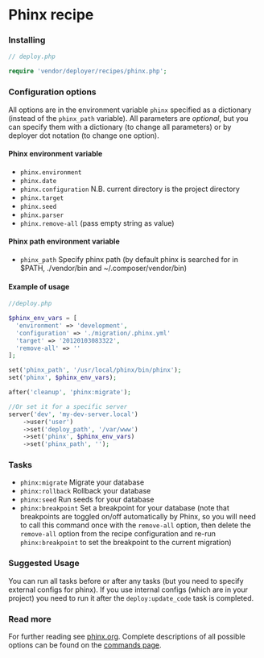 # Phinx recipe

### Installing

```php
// deploy.php

require 'vendor/deployer/recipes/phinx.php';
```

### Configuration options

All options are in the environment variable `phinx` specified as a dictionary
(instead of the `phinx_path` variable).
All parameters are *optional*, but you can specify them with a dictionary (to change all parameters)
or by deployer dot notation (to change one option).

#### Phinx environment variable

- `phinx.environment`
- `phinx.date`
- `phinx.configuration` N.B. current directory is the project directory
- `phinx.target`
- `phinx.seed`
- `phinx.parser`
- `phinx.remove-all` (pass empty string as value)

#### Phinx path environment variable

- `phinx_path` Specify phinx path (by default phinx is searched for in 
$PATH, ./vendor/bin and ~/.composer/vendor/bin)

#### Example of usage

```php
//deploy.php

$phinx_env_vars = [
  'environment' => 'development',
  'configuration' => './migration/.phinx.yml'
  'target' => '20120103083322',
  'remove-all' => ''
];

set('phinx_path', '/usr/local/phinx/bin/phinx');
set('phinx', $phinx_env_vars);

after('cleanup', 'phinx:migrate');

//Or set it for a specific server
server('dev', 'my-dev-server.local')
    ->user('user')
    ->set('deploy_path', '/var/www')
    ->set('phinx', $phinx_env_vars)
    ->set('phinx_path', '');
```

### Tasks

- `phinx:migrate` Migrate your database
- `phinx:rollback` Rollback your database
- `phinx:seed` Run seeds for your database
- `phinx:breakpoint` Set a breakpoint for your database (note that breakpoints are toggled on/off automatically by Phinx, so you will need to call this command once with the `remove-all` option, then delete the `remove-all` option from the recipe configuration and re-run `phinx:breakpoint` to set the breakpoint to the current migration)

### Suggested Usage

You can run all tasks before or after any 
tasks (but you need to specify external configs for phinx).
If you use internal configs (which are in your project) you need 
to run it after the `deploy:update_code` task is completed.

### Read more

For further reading see [phinx.org](https://phinx.org). Complete descriptions of all possible options can be found on the [commands page](http://docs.phinx.org/en/latest/commands.html).
